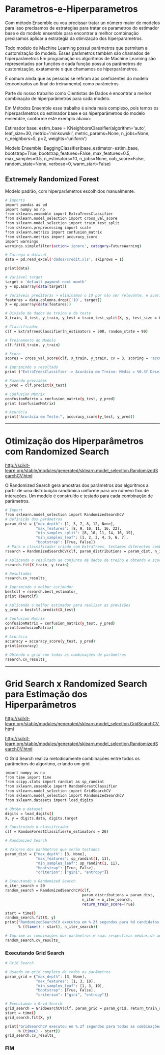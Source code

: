 # Parametros-e-Hiperparametros

Com  método Ensemble eu vou precissar tratar un número maior de modelos  para isso precisamos de estrategias para tratar os parametros do estimador base e do modelo ensemble para encontrar a melhor combinação precisamos aplicar a estrategia da otimização dos hiperparametros.

Todo modelo de Machine Learning possui parâmetros que permitem a customização do modelo. Esses parâmetros também são chamados de hiperparâmetros
Em programação os algoritmos de Machine Learning são representados por funções e cada função possui os parâmetros de customização, exatamente o que chamamos de hiperparâmetros.

É comum ainda que as pessoas se refiram aos coeficientes do modelo (encontrados ao final do treinamento) como parâmetros.

Parte do nosso trabalho como Cientistas de Dados é encontrar a melhor combinação de hiperparâmetros para cada modelo.

Em Métodos Ensemble esse trabalho é ainda mais complexo, pois temos os hiperparâmetros do estimador base e os hiperparâmetros do modelo ensemble, conforme este exemplo abaixo:

Estimador base:
estim_base = KNeighborsClassifier(algorithm='auto', leaf_size=30, metric='minkowski', metric_params=None, n_jobs=None, n_neighbors=5, p=2, weights='uniform')

Modelo Ensemble:
BaggingClassifier(base_estimator=estim_base, bootstrap=True, bootstrap_features=False, max_features=0.5, max_samples=0.5, n_estimators=10, n_jobs=None, oob_score=False, random_state=None, verbose=0, warm_start=False)

## Extremely Randomized Forest

Modelo padrão, com hiperparâmetros escolhidos manualmente.
```sh
# Imports
import pandas as pd
import numpy as np
from sklearn.ensemble import ExtraTreesClassifier
from sklearn.model_selection import cross_val_score
from sklearn.model_selection import train_test_split
from sklearn.preprocessing import scale
from sklearn.metrics import confusion_matrix
from sklearn.metrics import accuracy_score
import warnings
warnings.simplefilter(action='ignore', category=FutureWarning)

# Carrega o dataset
data = pd.read_excel('dados/credit.xls', skiprows = 1)

print(data)

# Variável target
target = 'default payment next month'
y = np.asarray(data[target])

# Variáveis preditoras > eliminamos o ID por não ser relevante, e avariavek target doas variaveis de entrada
features = data.columns.drop(['ID', target])
X = np.asarray(data[features])

# Divisão de dados de treino e de teste
X_train, X_test, y_train, y_test = train_test_split(X, y, test_size = 0.30, random_state = 99)

# Classificador
clf = ExtraTreesClassifier(n_estimators = 500, random_state = 99)

# Treinamento do Modelo
clf.fit(X_train, y_train)

# Score
scores = cross_val_score(clf, X_train, y_train, cv = 3, scoring = 'accuracy', n_jobs = -1)

# Imprimindo o resultado
print ("ExtraTreesClassifier -> Acurácia em Treino: Média = %0.3f Desvio Padrão = %0.3f" % (np.mean(scores), np.std(scores)))

# Fazendo previsões
y_pred = clf.predict(X_test)

# Confusion Matrix
confusionMatrix = confusion_matrix(y_test, y_pred)
print (confusionMatrix)

# Acurácia
print("Acurácia em Teste:", accuracy_score(y_test, y_pred))
```
------------------------------------------------------------------------------------------------------------------------------------------------------------

# Otimização dos Hiperparâmetros com Randomized Search

http://scikit-learn.org/stable/modules/generated/sklearn.model_selection.RandomizedSearchCV.html

O Randomized Search gera amostras dos parâmetros dos algoritmos a partir de uma distribuição randômica uniforme para um número fixo de interações. Um modelo é construído e testado para cada combinação de parâmetros.
```sh
# Import
from sklearn.model_selection import RandomizedSearchCV
# Definição dos parâmetros
param_dist = {"max_depth": [1, 3, 7, 8, 12, None],
              "max_features": [8, 9, 10, 11, 16, 22],
              "min_samples_split": [8, 10, 11, 14, 16, 19],
              "min_samples_leaf": [1, 2, 3, 4, 5, 6, 7],
              "bootstrap": [True, False]}
 # Para o classificador criado com ExtraTrees, testamos diferentes combinações de parâmetros
rsearch = RandomizedSearchCV(clf, param_distributions = param_dist, n_iter = 25, return_train_score = True)  

# Aplicando o resultado ao conjunto de dados de treino e obtendo o score
rsearch.fit(X_train, y_train)

# Resultados 
rsearch.cv_results_

# Imprimindo o melhor estimador
bestclf = rsearch.best_estimator_
print (bestclf)

# Aplicando o melhor estimador para realizar as previsões
y_pred = bestclf.predict(X_test)

# Confusion Matrix
confusionMatrix = confusion_matrix(y_test, y_pred)
print(confusionMatrix)

# Acurácia
accuracy = accuracy_score(y_test, y_pred)
print(accuracy)

# Obtendo o grid com todas as combinações de parâmetros
rsearch.cv_results_
```
------------------------------------------------------------------------------------------------------------------------------------------------------------------

# Grid Search x Randomized Search para Estimação dos Hiperparâmetros
http://scikit-learn.org/stable/modules/generated/sklearn.model_selection.GridSearchCV.html

http://scikit-learn.org/stable/modules/generated/sklearn.model_selection.RandomizedSearchCV.html

O Grid Search realiza metodicamente combinações entre todos os parâmetros do algoritmo, criando um grid.
```sh
import numpy as np
from time import time
from scipy.stats import randint as sp_randint
from sklearn.ensemble import RandomForestClassifier
from sklearn.model_selection import GridSearchCV
from sklearn.model_selection import RandomizedSearchCV
from sklearn.datasets import load_digits

# Obtém o dataset
digits = load_digits()
X, y = digits.data, digits.target

# Construindo o classificador
clf = RandomForestClassifier(n_estimators = 20)

# Randomized Search

# Valores dos parâmetros que serão testados
param_dist = {"max_depth": [3, None],
              "max_features": sp_randint(1, 11),
              "min_samples_leaf": sp_randint(1, 11),
              "bootstrap": [True, False],
              "criterion": ["gini", "entropy"]}

# Executando o Randomized Search
n_iter_search = 20
random_search = RandomizedSearchCV(clf, 
                                   param_distributions = param_dist, 
                                   n_iter = n_iter_search,
                                   return_train_score=True)

start = time()
random_search.fit(X, y)
print("RandomizedSearchCV executou em %.2f segundos para %d candidatos a parâmetros do modelo." 
      % ((time() - start), n_iter_search))

# Imprime as combinações dos parâmetros e suas respectivas médias de acurácia
random_search.cv_results_
```
### Executando Grid Search

```sh
# Grid Search

# Usando um grid completo de todos os parâmetros
param_grid = {"max_depth": [3, None],
              "max_features": [1, 3, 10],
              "min_samples_leaf": [1, 3, 10],
              "bootstrap": [True, False],
              "criterion": ["gini", "entropy"]}

# Executando o Grid Search
grid_search = GridSearchCV(clf, param_grid = param_grid, return_train_score = True)
start = time()
grid_search.fit(X, y)

print("GridSearchCV executou em %.2f segundos para todas as combinações de candidatos a parâmetros do modelo."
      % (time() - start))
grid_search.cv_results_

```
### FIM
